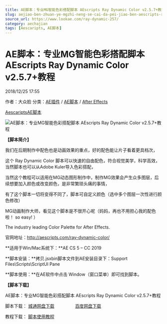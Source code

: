 ```yaml
---
title: AE脚本：专业MG智能色彩搭配脚本 AEscripts Ray Dynamic Color v2.5.7+教程
slug: aejiao-ben-zhuan-ye-mgzhi-neng-se-cai-da-pei-jiao-ben-aescripts-ray-dynamic-color-v2-5-7-jiao-cheng
source_url: https://www.lookae.com/ray-dynamic-257/
category: aechajian
tags: [Aescaripts, AE脚本]
---
```

# AE脚本：专业MG智能色彩搭配脚本 AEscripts Ray Dynamic Color v2.5.7+教程

2018/12/25 17:55

作者：大众脸
分类：[AE插件](https://www.lookae.com/after-effects/aechajian/) / [AE脚本](https://www.lookae.com/after-effects/aescripts/) / [After Effects](https://www.lookae.com/after-effects/)

[Aescaripts](https://www.lookae.com/tag/aescaripts/)[AE脚本](https://www.lookae.com/tag/ae%e8%84%9a%e6%9c%ac/)

![AE脚本：专业MG智能色彩搭配脚本 AEscripts Ray Dynamic Color v2.5.7+教程](https://www.lookae.com/wp-content/uploads/2015/04/Ray-Dynamic-Color.jpg "AE脚本：专业MG智能色彩搭配脚本 AEscripts Ray Dynamic Color v2.5.7+教程-LookAE.com")

**【脚本简介】**

我们在后期制作中配色也是动画效果的重点，好的配色能让片子看着更具档次，

这个 Ray Dynamic Color 脚本可以快速的自由配色，符合视觉美学，科学高效，当然脚本也可以从Adobe Kuler导入色彩搭配，

当然这个教程可以适用在MG动态图形制作中，制作MG效果会产生众多图层，后续想要加入颜色或改变颜色，是非常繁琐头痛的事情，

有了这个脚本一切将变得不同了，脚本可自定义颜色（选中多个图层一次性进行颜色修改）

MG动画制作大师，看见这个脚本是不很开心呢（妈妈，再也不用担心我的配色啦！ so easy! ）

The industry leading Color Palette for After Effects.

官网地址：http://aescripts.com/ray-dynamic-color/

**适用于Win/Mac系统下：**AE CS 5 – CC 2019

**脚本安装：**拷贝.jsxbin脚本文件到AE安装目录下：Support Files\Scripts\ScriptUI Pane

**脚本使用：**在AE软件中点击 Window（窗口菜单）即可找到脚本。

**【脚本下载】**

AE脚本：专业MG智能色彩搭配脚本 AEscripts Ray Dynamic Color v2.5.7+教程

脚本下载： [城通网盘下载](https://lookae.ctfile.com/fs/680462-327475137)                 [百度网盘下载](https://pan.baidu.com/s/1VKFHde-L6rGsWhMIPGVPAg)

教程下载： [脚本使用教程](https://lookae.ctfile.com/fs/680462-199580871)
